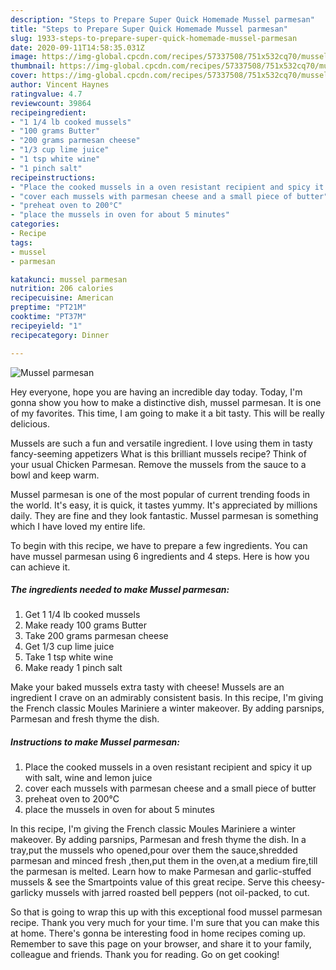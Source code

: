 ```yaml
---
description: "Steps to Prepare Super Quick Homemade Mussel parmesan"
title: "Steps to Prepare Super Quick Homemade Mussel parmesan"
slug: 1933-steps-to-prepare-super-quick-homemade-mussel-parmesan
date: 2020-09-11T14:58:35.031Z
image: https://img-global.cpcdn.com/recipes/57337508/751x532cq70/mussel-parmesan-recipe-main-photo.jpg
thumbnail: https://img-global.cpcdn.com/recipes/57337508/751x532cq70/mussel-parmesan-recipe-main-photo.jpg
cover: https://img-global.cpcdn.com/recipes/57337508/751x532cq70/mussel-parmesan-recipe-main-photo.jpg
author: Vincent Haynes
ratingvalue: 4.7
reviewcount: 39864
recipeingredient:
- "1 1/4 lb cooked mussels"
- "100 grams Butter"
- "200 grams parmesan cheese"
- "1/3 cup lime juice"
- "1 tsp white wine"
- "1 pinch salt"
recipeinstructions:
- "Place the cooked mussels in a oven resistant recipient and spicy it up with salt, wine and lemon juice"
- "cover each mussels with parmesan cheese and a small piece of butter"
- "preheat oven to 200°C"
- "place the mussels in oven for about 5 minutes"
categories:
- Recipe
tags:
- mussel
- parmesan

katakunci: mussel parmesan 
nutrition: 206 calories
recipecuisine: American
preptime: "PT21M"
cooktime: "PT37M"
recipeyield: "1"
recipecategory: Dinner

---
```



![Mussel parmesan](https://img-global.cpcdn.com/recipes/57337508/751x532cq70/mussel-parmesan-recipe-main-photo.jpg)

Hey everyone, hope you are having an incredible day today. Today, I'm gonna show you how to make a distinctive dish, mussel parmesan. It is one of my favorites. This time, I am going to make it a bit tasty. This will be really delicious.

Mussels are such a fun and versatile ingredient. I love using them in tasty fancy-seeming appetizers What is this brilliant mussels recipe? Think of your usual Chicken Parmesan. Remove the mussels from the sauce to a bowl and keep warm.

Mussel parmesan is one of the most popular of current trending foods in the world. It's easy, it is quick, it tastes yummy. It's appreciated by millions daily. They are fine and they look fantastic. Mussel parmesan is something which I have loved my entire life.


To begin with this recipe, we have to prepare a few ingredients. You can have mussel parmesan using 6 ingredients and 4 steps. Here is how you can achieve it.

<!--inarticleads1-->

##### The ingredients needed to make Mussel parmesan:

1. Get 1 1/4 lb cooked mussels
1. Make ready 100 grams Butter
1. Take 200 grams parmesan cheese
1. Get 1/3 cup lime juice
1. Take 1 tsp white wine
1. Make ready 1 pinch salt


Make your baked mussels extra tasty with cheese! Mussels are an ingredient I crave on an admirably consistent basis. In this recipe, I&#39;m giving the French classic Moules Mariniere a winter makeover. By adding parsnips, Parmesan and fresh thyme the dish. 

<!--inarticleads2-->

##### Instructions to make Mussel parmesan:

1. Place the cooked mussels in a oven resistant recipient and spicy it up with salt, wine and lemon juice
1. cover each mussels with parmesan cheese and a small piece of butter
1. preheat oven to 200°C
1. place the mussels in oven for about 5 minutes


In this recipe, I&#39;m giving the French classic Moules Mariniere a winter makeover. By adding parsnips, Parmesan and fresh thyme the dish. In a tray,put the mussels who opened,pour over them the sauce,shredded parmesan and minced fresh ,then,put them in the oven,at a medium fire,till the parmesan is melted. Learn how to make Parmesan and garlic-stuffed mussels &amp; see the Smartpoints value of this great recipe. Serve this cheesy-garlicky mussels with jarred roasted bell peppers (not oil-packed, to cut. 

So that is going to wrap this up with this exceptional food mussel parmesan recipe. Thank you very much for your time. I'm sure that you can make this at home. There's gonna be interesting food in home recipes coming up. Remember to save this page on your browser, and share it to your family, colleague and friends. Thank you for reading. Go on get cooking!
